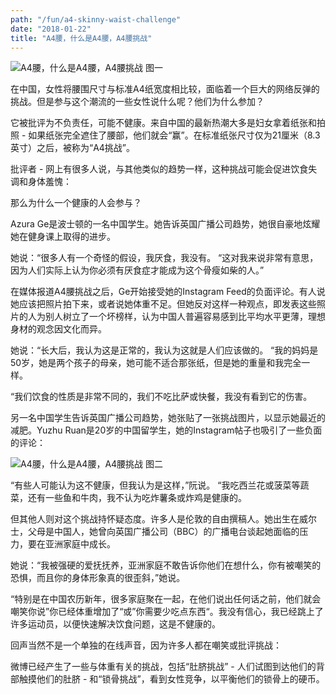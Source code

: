 ```yaml
---
path: "/fun/a4-skinny-waist-challenge"
date: "2018-01-22"
title: "A4腰，什么是A4腰，A4腰挑战"
---
```


![A4腰，什么是A4腰，A4腰挑战 图一　](http://p29kbvdka.bkt.clouddn.com/upload2/TIM20180122103111.jpg)   

在中国，女性将腰围尺寸与标准A4纸宽度相比较，面临着一个巨大的网络反弹的挑战。但是参与这个潮流的一些女性说什么呢？他们为什么参加？   

它被批评为不负责任，可能不健康。来自中国的最新热潮大多是妇女拿着纸张和拍照 - 如果纸张完全遮住了腰部，他们就会“赢”。在标准纸张尺寸仅为21厘米（8.3英寸）之后，被称为“A4挑战”。   

批评者 - 网上有很多人说，与其他类似的趋势一样，这种挑战可能会促进饮食失调和身体羞愧：   

那么为什么一个健康的人会参与？   

Azura Ge是波士顿的一名中国学生。她告诉英国广播公司趋势，她很自豪地炫耀她在健身课上取得的进步。   

她说：“很多人有一个奇怪的假设，我厌食，我没有。 “这对我来说非常有意思，因为人们实际上认为你必须有厌食症才能成为这个骨瘦如柴的人。”   

在媒体报道A4腰挑战之后，Ge开始接受她的Instagram Feed的负面评论。有人说她应该把照片拍下来，或者说她体重不足。但她反对这样一种观点，即发表这些照片的人为别人树立了一个坏榜样，认为中国人普遍容易感到比平均水平更薄，理想身材的观念因文化而异。   

她说：“长大后，我认为这是正常的，我认为这就是人们应该做的。 “我的妈妈是50岁，她是两个孩子的母亲，她可能不适合那张纸，但是她的重量和我完全一样。   

“我们饮食的性质是非常不同的，我们不吃比萨或快餐，我没有看到它的伤害。   

另一名中国学生告诉英国广播公司趋势，她张贴了一张挑战图片，以显示她最近的减肥。Yuzhu Ruan是20岁的中国留学生，她的Instagram帖子也吸引了一些负面的评论：   

![A4腰，什么是A4腰，A4腰挑战 图二　](http://p29kbvdka.bkt.clouddn.com/upload1/TIM20180122103038.jpg)      

“有些人可能认为这不健康，但我认为是这样，”阮说。 “我吃西兰花或菠菜等蔬菜，还有一些鱼和牛肉，我不认为吃炸薯条或炸鸡是健康的。   

但其他人则对这个挑战持怀疑态度。许多人是伦敦的自由撰稿人。她出生在威尔士，父母是中国人，她曾向英国广播公司（BBC）的广播电台谈起她面临的压力，要在亚洲家庭中成长。   

她说：“我被强硬的爱抚抚养，亚洲家庭不敢告诉你他们在想什么，你有被嘲笑的恐惧，而且你的身体形象真的很歪斜，”她说。   

“特别是在中国农历新年，很多家庭聚在一起，在他们说出任何话之前，他们就会嘲笑你说”你已经体重增加了“或”你需要少吃点东西“。我没有信心，我已经跳上了许多运动员，以便快速解决饮食问题，这是不健康的。   

回声当然不是一个单独的在线声音，因为许多人都在嘲笑或批评挑战：   

微博已经产生了一些与体重有关的挑战，包括“肚脐挑战” - 人们试图到达他们的背部触摸他们的肚脐 - 和“锁骨挑战”，看到女性竞争，以平衡他们的锁骨上的硬币。   

